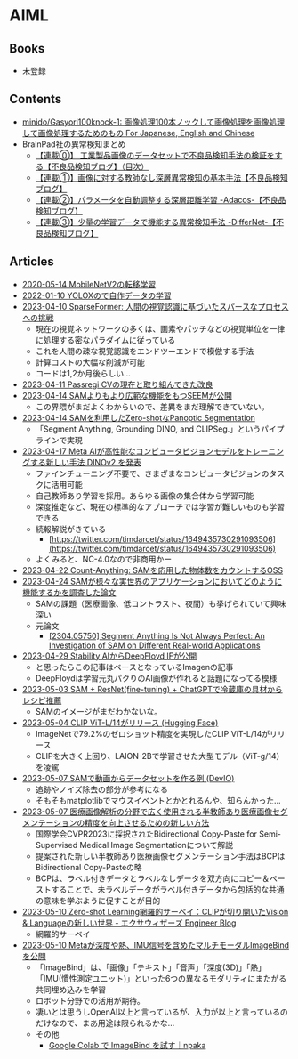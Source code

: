 # AIML

## Books

- 未登録

## Contents

- [minido/Gasyori100knock-1: 画像処理100本ノックして画像処理を画像処理して画像処理するためのもの For Japanese, English and Chinese](https://github.com/minido/Gasyori100knock-1)
- BrainPad社の異常検知まとめ
  - [【連載⓪】 工業製品画像のデータセットで不良品検知手法の検証をする【不良品検知ブログ】（目次）](https://blog.brainpad.co.jp/entry/2020/12/04/113000)
  - [【連載①】画像に対する教師なし深層異常検知の基本手法【不良品検知ブログ】](https://blog.brainpad.co.jp/entry/2020/12/11/110000)
  - [【連載②】パラメータを自動調整する深層距離学習 -Adacos-【不良品検知ブログ】](https://blog.brainpad.co.jp/entry/2020/12/24/123000)
  - [【連載③】少量の学習データで機能する異常検知手法 -DifferNet-【不良品検知ブログ】](https://blog.brainpad.co.jp/entry/2021/01/15/110000)

## Articles

- [2020-05-14 MobileNetV2の転移学習](https://dev.classmethod.jp/articles/introduce-to-transfer-learning-by-tensorflow-for-beginner/)
- [2022-01-10 YOLOXので自作データの学習](https://zenn.dev/opamp/articles/d3878b189ea256)
- [2023-04-10 SparseFormer: 人間の視覚認識に基づいたスパースなプロセスへの挑戦](https://twitter.com/_akhaliq/status/1645278535878049792)
  - 現在の視覚ネットワークの多くは、画素やパッチなどの視覚単位を一律に処理する密なパラダイムに従っている
  - これを人間の疎な視覚認識をエンドツーエンドで模倣する手法
  - 計算コストの大幅な削減が可能
  - コードは1,2か月後らしい…
- [2023-04-11 Passregi CVの現在と取り組んできた改良](https://dev.classmethod.jp/articles/developers-io-day-one-passregi-cv-improvements/)
- [2023-04-14 SAMよりもより広範な機能をもつSEEMが公開](https://twitter.com/forasteran/status/1646829112844259329)
  - この界隈がまだよくわからいので、差異をまだ理解できていない。
- [2023-04-14 SAMを利用したZero-shotなPanoptic Segmentation](https://twitter.com/tobiascornille/status/1646812086154960896)
  - 「Segment Anything, Grounding DINO, and CLIPSeg.」というパイプラインで実現
- [2023-04-17 Meta AIが高性能なコンピュータビジョンモデルをトレーニングする新しい手法 DINOv2 を発表](https://ai.facebook.com/blog/dino-v2-computer-vision-self-supervised-learning/)
  - ファインチューニング不要で、さまざまなコンピュータビジョンのタスクに活用可能
  - 自己教師あり学習を採用。あらゆる画像の集合体から学習可能
  - 深度推定など、現在の標準的なアプローチでは学習が難しいものも学習できる
  - 続報解説がきている
    - [https://twitter.com/timdarcet/status/1649435730291093506](https://twitter.com/timdarcet/status/1649435730291093506)
  - よくみると、NC-4.0なので非商用かー
- [2023-04-22 Count-Anything: SAMを応用した物体数をカウントするOSS](https://github.com/ylqi/Count-Anything)
- [2023-04-24 SAMが様々な実世界のアプリケーションにおいてどのように機能するかを調査した論文](https://elith.substack.com/i/116461340/論文)
  - SAMの課題（医療画像、低コントラスト、夜間）も挙げられていて興味深い
  - 元論文
    - [[2304.05750] Segment Anything Is Not Always Perfect: An Investigation of SAM on Different Real-world Applications](https://arxiv.org/abs/2304.05750)
- [2023-04-29 Stability AIからDeepFloyd IFが公開](https://note.com/te_ftef/n/nd83eb09a3990)
  - と思ったらこの記事はベースとなっているImagenの記事
  - DeepFloydは学習元丸パクりのAI画像が作れると話題になってる模様
- [2023-05-03 SAM + ResNet(fine-tuning) + ChatGPTで冷蔵庫の具材からレシピ推薦](https://dev.classmethod.jp/articles/chatgpt-recomend-recip)
  - SAMのイメージがまだわかないな。
- [2023-05-04 CLIP ViT-L/14がリリース (Hugging Face)](https://huggingface.co/laion/CLIP-ViT-L-14-DataComp.XL-s13B-b90K)
  - ImageNetで79.2%のゼロショット精度を実現したCLIP ViT-L/14がリリース
  - CLIPを大きく上回り、LAION-2Bで学習させた大型モデル（ViT-g/14）を凌駕
- [2023-05-07 SAMで動画からデータセットを作る例 (DevIO)](https://dev.classmethod.jp/articles/sygment-anything-create-dataset-image/)
  - 追跡やノイズ除去の部分が参考になる
  - そもそもmatplotlibでマウスイベントとかとれるんや、知らんかった…
- [2023-05-07 医療画像解析の分野で広く使用される半教師あり医療画像セグメンテーションの精度を向上させるための新しい方法](https://elith.substack.com/i/119966648/論文)
  - 国際学会CVPR2023に採択されたBidirectional Copy-Paste for Semi-Supervised Medical Image Segmentationについて解説
  - 提案された新しい半教師あり医療画像セグメンテーション手法はBCPはBidirectional Copy-Pasteの略
  - BCPは、ラベル付きデータとラベルなしデータを双方向にコピー＆ペーストすることで、未ラベルデータがラベル付きデータから包括的な共通の意味を学ぶように促すことが目的
- [2023-05-10 Zero-shot Learning網羅的サーベイ：CLIPが切り開いたVision & Languageの新しい世界 - エクサウィザーズ Engineer Blog](https://techblog.exawizards.com/entry/2023/05/10/055218)
  - 網羅的サーベイ
- [2023-05-10 Metaが深度や熱、IMU信号を含めたマルチモーダルImageBindを公開](https://twitter.com/masahirochaen/status/1656176014714880003)
  - 「ImageBind」は、「画像」「テキスト」「音声」「深度(3D)」「熱」「IMU(慣性測定ユニット)」といった6つの異なるモダリティにまたがる共同埋め込みを学習
  - ロボット分野での活用が期待。
  - 凄いとは思うしOpenAI以上と言っているが、入力が以上と言っているのだけなので、まあ用途は限られるかな…
  - その他
    - [Google Colab で ImageBind を試す｜npaka](https://note.com/npaka/n/n22f7980e12bc)